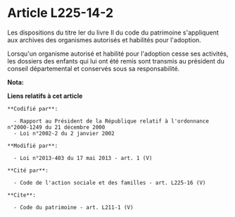 # Article L225-14-2

Les dispositions du titre Ier du livre II du code du patrimoine s'appliquent aux archives des organismes autorisés et
habilités pour l'adoption. 

Lorsqu'un organisme autorisé et habilité pour l'adoption cesse ses activités, les dossiers des enfants qui lui ont été remis
sont transmis au président du conseil départemental et conservés sous sa responsabilité.

**Nota:**



**Liens relatifs à cet article**

	**Codifié par**:

	  - Rapport au Président de la République relatif à l'ordonnance n°2000-1249 du 21 décembre 2000
	  - Loi n°2002-2 du 2 janvier 2002

	**Modifié par**:

	  - Loi n°2013-403 du 17 mai 2013 - art. 1 (V)

	**Cité par**:

	  - Code de l'action sociale et des familles - art. L225-16 (V)

	**Cite**:

	  - Code du patrimoine - art. L211-1 (V)
